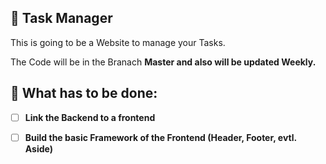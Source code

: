 ## 📝 Task Manager

This is going to be a Website to manage your Tasks. <br>

The Code will be in the Branach <strong>Master<strong> and also will be updated Weekly. <br>

## 🎯 What has to be done:
- [ ] Link the Backend to a frontend
- [ ] Build the basic Framework of the Frontend (Header, Footer, evtl. Aside)

